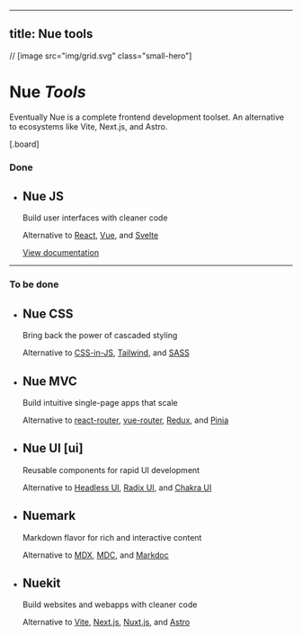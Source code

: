 
---
title: Nue tools
---

// [image src="img/grid.svg" class="small-hero"]

# Nue _Tools_
Eventually Nue is a complete frontend development toolset. An alternative to ecosystems like Vite, Next.js, and Astro.


[.board]
  ### Done

  * ## Nue JS
    Build user interfaces with cleaner code

    Alternative to [React][react], [Vue][vue], and [Svelte][svelte]

    [View documentation](/docs/nuejs/)

  [react]: //react.dev
  [vue]: //vuejs.org
  [svelte]: //svelte.dev

  ---
  ### To be done


  * ## Nue CSS
    Bring back the power of cascaded styling

    Alternative to [CSS-in-JS][cssjs], [Tailwind][tailwind], and [SASS][sass]

  * ## Nue MVC
    Build intuitive single-page apps that scale

    Alternative to [react-router][react-router], [vue-router][vue-router], [Redux][redux], and [Pinia][pinia]

  * ## Nue UI [ui]
    Reusable components for rapid UI development

    Alternative to [Headless UI][headless], [Radix UI][radix], and [Chakra UI][chakra]

  * ## Nuemark
    Markdown flavor for rich and interactive content

    Alternative to [MDX][mdx], [MDC][mdc], and [Markdoc][markdoc]

  * ## Nuekit
    Build websites and webapps with cleaner code

    Alternative to [Vite][vite], [Next.js][next], [Nuxt.js][nuxt], and [Astro][astro]

  [cssjs]: //en.wikipedia.org/wiki/CSS-in-JS
  [tailwind]: //tailwindcss.com
  [sass]: //sass-lang.com

  [react-router]: //reactrouter.com
  [vue-router]: //router.vuejs.org
  [pinia]: //pinia.vuejs.org
  [redux]: //redux.js.org

  [mdx]: //mdxjs.com
  [mdc]: //content.nuxtjs.org/guide/writing/mdc
  [markdoc]: //markdoc.dev

  [headless]: //headlessui.com
  [radix]: //www.radix-ui.com
  [chakra]: //chakra-ui.com

  [vite]: //vitejs.dev
  [next]: //nextjs.org
  [nuxt]: //nuxt.com
  [astro]: //astro.build

